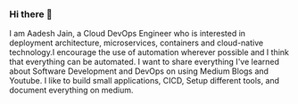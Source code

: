 ### Hi there 👋
I am Aadesh Jain, a Cloud DevOps Engineer who is interested in deployment architecture, microservices, containers and cloud-native technology.I encourage the use of automation wherever possible and I think that everything can be automated. I want to share everything I've learned about Software Development and DevOps on using Medium Blogs and Youtube. I like to build small applications, CICD, Setup different tools, and document everything on medium.

<!--
**27aadesh/27aadesh** is a ✨ _special_ ✨ repository because its `README.md` (this file) appears on your GitHub profile.

### 🔭 Expertise
    Microsoft Azure 
    Jenkins
    Docker
    Kubernetes
    Ansible
    

### 🌱 I’m currently learning 
    AZ-400
    
### 👯 I’m looking to collaborate on 
    Open Source Chat Bot Projects for DevOps ie. ChatOps
    AIOps and MLOps
    
- 🤔 I’m looking for help with 


### 📫 How to reach me: 
    Medium: https://medium.com/@27aadesh/
    LinkedIn: https://www.linkedin.com/in/27aadesh/
    GitHub: https://github.com/27aadesh/
    Gmail: 27aadesh@gmail.com
    Twitter: https://twitter.com/27aadesh
    Instagram: https://www.instagram.com/27aadesh/
    StackOverflow: https://stackoverflow.com/users/13279519/aadesh-jain
    Youtube: https://www.youtube.com/channel/UCv1xtGrQyKm0aXxa_xV3Rig/
  
    
- 😄 Pronouns: ...
- ⚡ Fun fact: ...
-->
